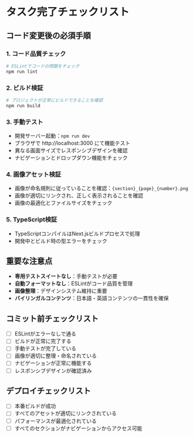 # タスク完了チェックリスト

## コード変更後の必須手順

### 1. コード品質チェック
```bash
# ESLintでコードの問題をチェック
npm run lint
```

### 2. ビルド検証
```bash
# プロジェクトが正常にビルドできることを確認
npm run build
```

### 3. 手動テスト
- 開発サーバー起動：`npm run dev`
- ブラウザで http://localhost:3000 にて機能テスト
- 異なる画面サイズでレスポンシブデザインを確認
- ナビゲーションとドロップダウン機能をチェック

### 4. 画像アセット検証
- 画像が命名規則に従っていることを確認：`{section}_{page}_{number}.png`
- 画像が適切にリンクされ、正しく表示されることを確認
- 画像の最適化とファイルサイズをチェック

### 5. TypeScript検証
- TypeScriptコンパイルはNext.jsビルドプロセスで処理
- 開発中とビルド時の型エラーをチェック

## 重要な注意点
- **専用テストスイートなし**：手動テストが必要
- **自動フォーマットなし**：ESLintがコード品質を管理
- **画像整理**：デザインシステム維持に重要
- **バイリンガルコンテンツ**：日本語・英語コンテンツの一貫性を確保

## コミット前チェックリスト
- [ ] ESLintがエラーなしで通る
- [ ] ビルドが正常に完了する
- [ ] 手動テストが完了している
- [ ] 画像が適切に整理・命名されている
- [ ] ナビゲーションが正常に機能する
- [ ] レスポンシブデザインが確認済み

## デプロイチェックリスト
- [ ] 本番ビルドが成功
- [ ] すべてのアセットが適切にリンクされている
- [ ] パフォーマンスが最適化されている
- [ ] すべてのセクションがナビゲーションからアクセス可能